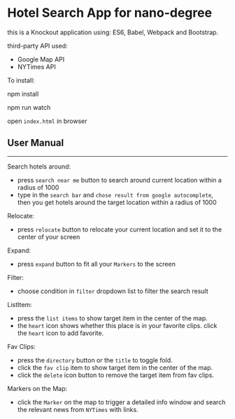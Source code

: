 # Hotel Search App for nano-degree

this is a Knockout application using: ES6, Babel, Webpack and Bootstrap. 

third-party API used:

- Google Map API
- NYTimes API

To install:

npm install

npm run watch

open `index.html` in browser

## User Manual
----
Search hotels around:
- press `search near me` button to search around current location within a radius of 1000
- type in the `search bar` and `chose result from google autocomplete`, then you get hotels around the target location within a radius of 1000

Relocate:
- press `relocate` button to relocate your current location and set it to the center of your screen

Expand:
- press `expand` button to fit all your `Markers` to the screen

Filter:
- choose condition in `filter` dropdown list to filter the search result

ListItem:
- press the `list items` to show target item in the center of the map.
- the `heart` icon shows whether this place is in your favorite clips. click the `heart` icon to add favorite.

Fav Clips:
- press the `directory` button or the `title` to toggle fold.
- click the `fav clip` item to show target item in the center of the map.
- click the `delete` icon button to remove the target item from fav clips.

Markers on the Map:
- click the `Marker` on the map to trigger a detailed info window and search the relevant news from `NYTimes` with links.
